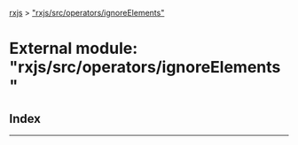 [rxjs](../README.md) > ["rxjs/src/operators/ignoreElements"](../modules/_rxjs_src_operators_ignoreelements_.md)

# External module: "rxjs/src/operators/ignoreElements"

## Index

---

